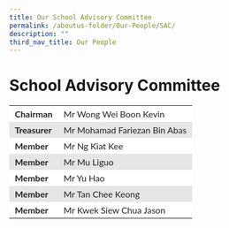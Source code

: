 ```yaml
---
title: Our School Advisory Committee
permalink: /aboutus-folder/Our-People/SAC/
description: ""
third_nav_title: Our People
---
```

# School Advisory Committee

<table style="box-sizing: inherit; border-collapse: collapse; border-spacing: 0px; width: 776.333px; max-width: 100%; color: rgb(34, 34, 34); font-family: Lato, sans-serif; font-size: 16px; font-style: normal; font-variant-ligatures: normal; font-variant-caps: normal; font-weight: 400; letter-spacing: normal; orphans: 2; text-align: start; text-transform: none; white-space: normal; widows: 2; word-spacing: 0px; -webkit-text-stroke-width: 0px; text-decoration-thickness: initial; text-decoration-style: initial; text-decoration-color: initial;"><tbody style="box-sizing: inherit;"><tr style="box-sizing: inherit; background: rgb(255, 255, 255);"><td style="box-sizing: inherit; padding: 5px 10px;"><strong style="box-sizing: inherit; font-weight: bold;">Chairman</strong></td><td style="box-sizing: inherit; padding: 5px 10px;">Mr Wong Wei Boon Kevin</td></tr><tr style="box-sizing: inherit; background: rgb(230, 230, 230);"><td style="box-sizing: inherit; padding: 5px 10px;"><strong style="box-sizing: inherit; font-weight: bold;">Treasurer</strong></td><td style="box-sizing: inherit; padding: 5px 10px;">Mr Mohamad Fariezan Bin Abas</td></tr><tr style="box-sizing: inherit; background: rgb(255, 255, 255);"><td style="box-sizing: inherit; padding: 5px 10px;"><strong style="box-sizing: inherit; font-weight: bold;">Member</strong></td><td style="box-sizing: inherit; padding: 5px 10px;">Mr Ng Kiat Kee</td></tr><tr style="box-sizing: inherit; background: rgb(230, 230, 230);"><td style="box-sizing: inherit; padding: 5px 10px;"><strong style="box-sizing: inherit; font-weight: bold;">Member</strong></td><td style="box-sizing: inherit; padding: 5px 10px;">Mr Mu Liguo</td></tr><tr style="box-sizing: inherit; background: rgb(255, 255, 255);"><td style="box-sizing: inherit; padding: 5px 10px;"><strong style="box-sizing: inherit; font-weight: bold;">Member</strong></td><td style="box-sizing: inherit; padding: 5px 10px;">Mr Yu Hao</td></tr><tr style="box-sizing: inherit; background: rgb(230, 230, 230);"><td style="box-sizing: inherit; padding: 5px 10px;"><strong style="box-sizing: inherit; font-weight: bold;">Member</strong></td><td style="box-sizing: inherit; padding: 5px 10px;">Mr Tan Chee Keong</td></tr><tr style="box-sizing: inherit; background: rgb(255, 255, 255);"><td style="box-sizing: inherit; padding: 5px 10px;"><strong style="box-sizing: inherit; font-weight: bold;">Member</strong></td><td style="box-sizing: inherit; padding: 5px 10px;">Mr Kwek Siew Chua Jason</td></tr></tbody></table>